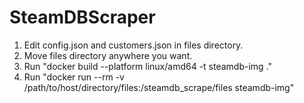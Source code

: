 # SteamDBScraper
1. Edit config.json and customers.json in files directory.
2. Move files directory anywhere you want.
3. Run "docker build --platform linux/amd64 -t steamdb-img ."
4. Run "docker run --rm -v /path/to/host/directory/files:/steamdb_scrape/files steamdb-img"
